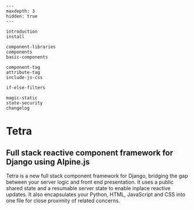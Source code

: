 ```{toctree}
---
maxdepth: 3
hidden: true    
---

introduction
install

component-libraries
components
basic-components

component-tag
attribute-tag
include-js-css

if-else-filters

magic-static
state-security
changelog

```

[//]: # (TODO: add links to Django docs & AlpineJs docs here, or in Footer?)

# Tetra

## Full stack reactive component framework for Django using Alpine.js

Tetra is a new full stack component framework for Django, bridging the gap between your server logic and front end presentation. It uses a public shared state and a resumable server state to enable inplace reactive updates. It also encapsulates your Python, HTML, JavaScript and CSS into one file for close proximity of related concerns. 